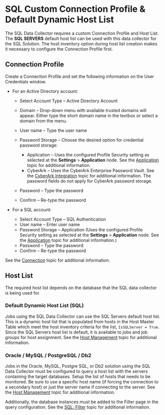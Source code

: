 # SQL Custom Connection Profile & Default Dynamic Host List

The SQL Data Collector requires a custom Connection Profile and Host List. The **SQL SERVERS**
default host list can be used with this data collector for the SQL Solution. The host inventory
option during host list creation makes it necessary to configure the Connection Profile first.

## Connection Profile

Create a Connection Profile and set the following information on the User Credentials window.

- For an Active Directory account:

  - Select Account Type – Active Directory Account
  - Domain – Drop-down menu with available trusted domains will appear. Either type the short
    domain name in the textbox or select a domain from the menu.
  - User name – Type the user name
  - Password Storage – Choose the desired option for credential password storage:

    - Application – Uses the configured Profile Security setting as selected at the
      **Settings** > **Application** node. See the
      [Application](/docs/accessanalyzer/12.0/administration/settings/application/overview.md) topic for additional information.
    - CyberArk – Uses the CyberArk Enterprise Password Vault. See the
      [CyberArk Integration](/docs/accessanalyzer/12.0/administration/settings/connection/cyberark-integration.md) topic for
      additional information. The password fields do not apply for CyberArk password storage.

  - Password – Type the password
  - Confirm – Re-type the password

- For a SQL account:

  - Select Account Type – SQL Authentication
  - User name – Enter user name
  - Password Storage – Application (Uses the configured Profile Security setting as selected at
    the **Settings** > **Application** node. See the
    [Application](/docs/accessanalyzer/12.0/administration/settings/application/overview.md) topic for additional information.)
  - Password – Type the password
  - Confirm – Re-type the password

See the [Connection](/docs/accessanalyzer/12.0/administration/settings/connection/overview.md) topic for additional information.

## Host List

The required host list depends on the database that the SQL data collector is being used for.

### Default Dynamic Host List (SQL)

Jobs using the SQL Data Collector can use the SQL Servers default host list. This is a dynamic host
list that is populated from hosts in the Host Master Table which meet the host inventory criteria
for the list, `IsSQLServer = True`. Since the SQL Servers host list is default, it is available to
jobs and job groups for host assignment. See the [Host Management](/docs/accessanalyzer/12.0/host-management/overview.md)
topic for additional information.

### Oracle / MySQL / PostgreSQL / Db2

Jobs in the Oracle, MySQL, Postgre SQL, or Db2 solution using the SQL Data Collector must be
configured to query a host list with the servers containing the target databases. Setup the list of
hosts that needs to be monitored. Be sure to use a specific host name (if forcing the connection to
a secondary host) or just the server name if connecting to the server. See the
[Host Management](/docs/accessanalyzer/12.0/host-management/overview.md) topic for additional information.

Additionally, the database instances must be added to the Filter page in the query configuration.
See the [SQL: Filter](/docs/accessanalyzer/12.0/data-collection/sql/filter.md) topic for additional information.

